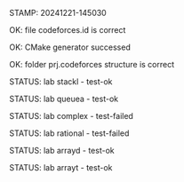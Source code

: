 STAMP: 20241221-145030
OK: file codeforces.id is correct
OK: CMake generator successed
OK: folder prj.codeforces structure is correct
STATUS: lab stackl - test-ok
STATUS: lab queuea - test-ok
STATUS: lab complex - test-failed
STATUS: lab rational - test-failed
STATUS: lab arrayd - test-ok
STATUS: lab arrayt - test-ok
